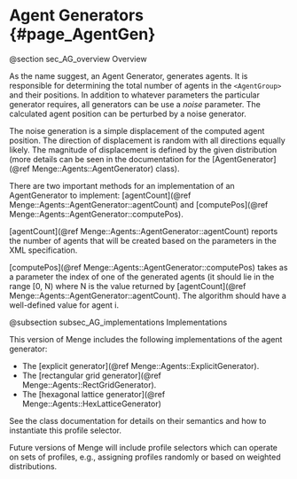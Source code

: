 Agent Generators {#page_AgentGen}
=================

@section sec_AG_overview Overview

As the name suggest, an Agent Generator, generates agents.  It is responsible for determining the total number of agents in the `<AgentGroup>` and their positions.  In addition to whatever parameters the particular generator requires, all generators can be use a *noise* parameter.  The calculated agent position can be perturbed by a noise generator.

The noise generation is a simple displacement of the computed agent position.  The direction of displacement is random with all directions equally likely.  The magnitude of displacement is defined by the given distribution (more details can be seen in the documentation for the [AgentGenerator](@ref Menge::Agents::AgentGenerator) class).

There are two important methods for an implementation of an AgentGenerator to implement: [agentCount](@ref Menge::Agents::AgentGenerator::agentCount) and [computePos](@ref Menge::Agents::AgentGenerator::computePos).

[agentCount](@ref Menge::Agents::AgentGenerator::agentCount) reports the number of agents that will be created based on the parameters in the XML specification.  

[computePos](@ref Menge::Agents::AgentGenerator::computePos) takes as a parameter the index of one of the generated agents (it should lie in the range [0, N) where N is the value returned by [agentCount](@ref Menge::Agents::AgentGenerator::agentCount).  The algorithm should have a well-defined value for agent i.

@subsection subsec_AG_implementations Implementations

This version of Menge includes the following implementations of the agent generator:

- The [explicit generator](@ref Menge::Agents::ExplicitGenerator).  
- The [rectangular grid generator](@ref Menge::Agents::RectGridGenerator).
- The [hexagonal lattice generator](@ref Menge::Agents::HexLatticeGenerator)
	
See the class documentation for details on their semantics and how to instantiate this profile selector.

Future versions of Menge will include profile selectors which can operate on sets of profiles, e.g., assigning profiles randomly or based on weighted distributions.
